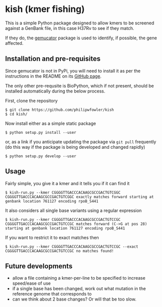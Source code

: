 # kish (kmer fishing)

This is a simple Python package designed to allow kmers to be screened against a GenBank file, in this case H37Rv to see if they match.

If they do, the [gemucator](https://github.com/philipwfowler/gemucator) package is used to identify, if possible, the gene affected.

## Installation and pre-requisites

Since gemucator is not in PyPi, you will need to install it as per the instructions in the README on its [GitHub page](https://github.com/philipwfowler/gemucator).

The only other pre-requsite is BioPython, which if not present, should be installed automatically during the below process.

First, clone the repository

```
$ git clone https://github.com/philipwfowler/kish
$ cd kish/
```

Now install either as a simple static package

`$ python setup.py install --user`

or, as a link if you anticipate updating the package via `git pull` frequently (do this way if the package is being developed and changed rapidly)

`$ python setup.py develop --user`

## Usage

Fairly simple, you give it a kmer and it tells you if it can find it

```
$ kish-run.py --kmer CGGGGTTGACCCACAAGCGCCGACTGTCGGC
CGGGGTTGACCCACAAGCGCCGACTGTCGGC exactly matches forward starting at genbank location 761127 encoding rpoB_S441
```

It also considers all single base variants using a regular expression

```
$ kish-run.py --kmer CGGGGTTGACCCACAAGCGCCGACTGTCCGC
CGGGGTTGACCCACAAGCGCCGACTGTCCGC matches forward (C->G at pos 28) starting at genbank location 761127 encoding rpoB_S441
```

If you want to restrict it to exact matches then

```
$ kish-run.py --kmer CGGGGTTGACCCACAAGCGCCGACTGTCCGC --exact
CGGGGTTGACCCACAAGCGCCGACTGTCCGC no matches found!
```

## Future developments

* allow a file containing a kmer-per-line to be specified to increase speed/ease of use
* if a single base has been changed, work out what mutation in the reference genome that corresponds to
* can we think about 2 base changes? Or will that be too slow.
